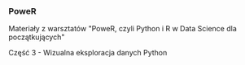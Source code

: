 ### PoweR
Materiały z warsztatów "PoweR, czyli Python i R w Data Science dla początkujących"

Część 3 - Wizualna eksploracja danych Python
